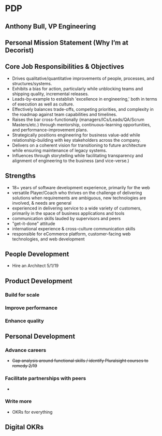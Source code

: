 # PDP

## Anthony Bull, VP Engineering

## Personal Mission Statement (Why I’m at Decorist)

## Core Job Responsibilities & Objectives

* Drives qualitative/quantitative improvements of people, processes, and structures/systems.
* Exhibits a bias for action, particularly while unblocking teams and shipping quality, incremental releases. 
* Leads-by-example to establish 'excellence in engineering,' both in terms of execution as well as culture.
* Effectively balances trade-offs, competing priorities, and complexity in the roadmap against team capabilities and timelines.
* Raises the bar cross-functionally (managers/ICs/Leads/QA/Scrum Masters/etc.) through mentorship, continuous-learning opportunities, and performance-improvement plans.
* Strategically positions engineering for business value-add while relationship-building with key stakeholders across the company.
* Delivers on a coherent vision for transitioning to future architecture while ensuring maintenance of legacy systems.
* Influences through storytelling while facilitating transparency and alignment of engineering to the business (and vice-verse.)

## Strengths

* 18+ years of software development experience, primarily for the web
* versatile Player/Coach who thrives on the challenge of delivering solutions when requirements are ambiguous, new technologies are involved, & needs are general
* experienced in delivering service to a wide variety of customers, primarily in the space of business applications and tools
* communication skills lauded by supervisors and peers
* "get-it-done" attitude
* international experience & cross-culture communication skills
* responsible for eCommerce platform, customer-facing web technologies, and web development

## People Development

* Hire an Architect 5/1/19

## Product Development

### Build for scale

### Improve performance

### Enhance quality

## Personal Development

### Advance careers

* ~~Gap analysis around functional skills / identify Pluralsight courses to remedy 2/19~~

### Facilitate partnerships with peers

*

### Write more

* OKRs for everything

## Digital OKRs

